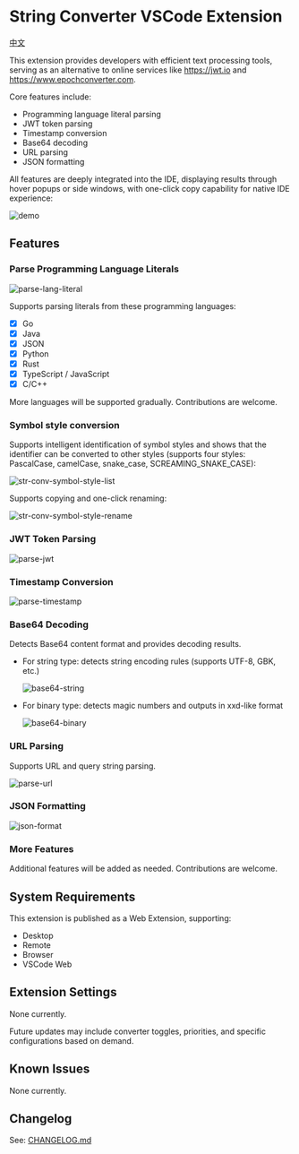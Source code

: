 # String Converter VSCode Extension

[中文](./README_zh-CN.md)

This extension provides developers with efficient text processing tools, serving as an alternative to online services like https://jwt.io and https://www.epochconverter.com.

Core features include:

- Programming language literal parsing
- JWT token parsing
- Timestamp conversion
- Base64 decoding
- URL parsing
- JSON formatting

All features are deeply integrated into the IDE, displaying results through hover popups or side windows, with one-click copy capability for native IDE experience:

![demo](images/str-conv-demo.png)

## Features

### Parse Programming Language Literals

![parse-lang-literal](images/str-conv-lang-literal.png)

Supports parsing literals from these programming languages:

- [x] Go
- [x] Java
- [x] JSON
- [x] Python
- [x] Rust
- [x] TypeScript / JavaScript
- [x] C/C++

More languages will be supported gradually. Contributions are welcome.

### Symbol style conversion

Supports intelligent identification of symbol styles and shows that the identifier can be converted to other styles (supports four styles: PascalCase, camelCase, snake_case, SCREAMING_SNAKE_CASE):

![str-conv-symbol-style-list](images/str-conv-symbol-style-list.png)

Supports copying and one-click renaming:

![str-conv-symbol-style-rename](images/str-conv-symbol-style-rename.gif)

### JWT Token Parsing

![parse-jwt](images/str-conv-parse-jwt.png)

### Timestamp Conversion

![parse-timestamp](images/str-conv-parse-timestamp.png)

### Base64 Decoding

Detects Base64 content format and provides decoding results.

- For string type: detects string encoding rules (supports UTF-8, GBK, etc.)

    ![base64-string](images/str-conv-parse-base64-string.png)

- For binary type: detects magic numbers and outputs in xxd-like format

   ![base64-binary](images/str-conv-parse-base64-binary.png)

### URL Parsing

Supports URL and query string parsing.

![parse-url](images/str-conv-parse-url.png)

### JSON Formatting

![json-format](images/str-conv-json-format.png)

### More Features

Additional features will be added as needed. Contributions are welcome.

## System Requirements

This extension is published as a Web Extension, supporting:
- Desktop
- Remote
- Browser
- VSCode Web

## Extension Settings

None currently.

Future updates may include converter toggles, priorities, and specific configurations based on demand.

## Known Issues

None currently.

## Changelog

See: [CHANGELOG.md](CHANGELOG.md)